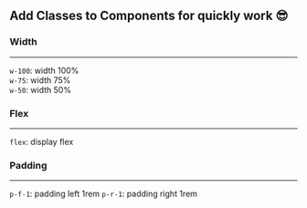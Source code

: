 ## Add Classes to Components for quickly work 😎
### Width
----
`w-100`: width 100% </br>
`w-75`: width 75% </br>
`w-50`: width 50% </br>

### Flex
----
`flex`: display flex

### Padding
----
`p-f-1`: padding left 1rem 
`p-r-1`: padding right 1rem